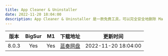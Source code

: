 ```yaml
---
title: App Cleaner & Uninstaller
date: 2022-11-20 18:04:00
description: App Cleaner & Uninstaller 是一款免费工具，可以完全安全地删除 Mac 上的应用程序。 卸载程序并删除已删除应用程序的剩余部分。
---
```


| 版本  | BigSur |  M1   | 下载地址                                         | 更新时间            |
| :---: | :----: | :---: | ------------------------------------------------ | ------------------- |
| 8.0.3  |  Yes   |  Yes  | [蓝奏网盘](https://465.lanzout.com/itYMQ0gfcwub) | 2022-11-20 18:04:00 |
